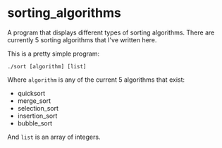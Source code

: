 # sorting_algorithms
A program that displays different types of sorting algorithms. There are currently 5 sorting algorithms that I've written here.

This is a pretty simple program:


`./sort [algorithm] [list]`

Where `algorithm` is any of the current 5 algorithms that exist:


* quicksort
* merge_sort
* selection_sort
* insertion_sort
* bubble_sort 


And `list` is an array of integers.
